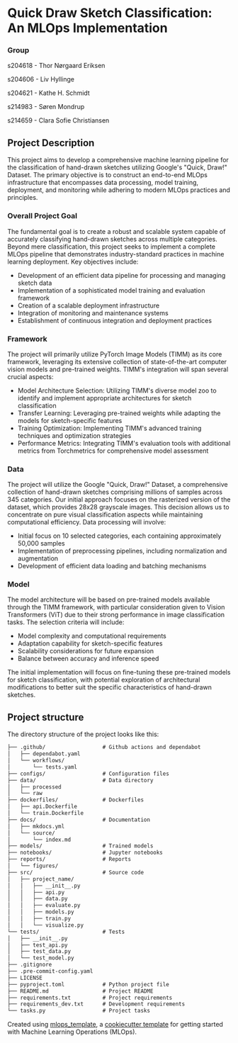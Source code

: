 # Quick Draw Sketch Classification: An MLOps Implementation
### Group
s204618 - Thor Nørgaard Eriksen

s204606 - Liv Hyllinge

s204621 - Kathe H. Schmidt 

s214983 - Søren Mondrup

s214659 - Clara Sofie Christiansen

## Project Description
This project aims to develop a comprehensive machine learning pipeline for the classification of hand-drawn sketches utilizing Google's "Quick, Draw!" Dataset. The primary objective is to construct an end-to-end MLOps infrastructure that encompasses data processing, model training, deployment, and monitoring while adhering to modern MLOps practices and principles.

### Overall Project Goal
The fundamental goal is to create a robust and scalable system capable of accurately classifying hand-drawn sketches across multiple categories. Beyond mere classification, this project seeks to implement a complete MLOps pipeline that demonstrates industry-standard practices in machine learning deployment. Key objectives include:

* Development of an efficient data pipeline for processing and managing sketch data
* Implementation of a sophisticated model training and evaluation framework
* Creation of a scalable deployment infrastructure
* Integration of monitoring and maintenance systems
* Establishment of continuous integration and deployment practices


### Framework
The project will primarily utilize PyTorch Image Models (TIMM) as its core framework, leveraging its extensive collection of state-of-the-art computer vision models and pre-trained weights. TIMM's integration will span several crucial aspects:

* Model Architecture Selection: Utilizing TIMM's diverse model zoo to identify and implement appropriate architectures for sketch classification
* Transfer Learning: Leveraging pre-trained weights while adapting the models for sketch-specific features
* Training Optimization: Implementing TIMM's advanced training techniques and optimization strategies
* Performance Metrics: Integrating TIMM's evaluation tools with additional metrics from Torchmetrics for comprehensive model assessment

### Data
The project will utilize the Google "Quick, Draw!" Dataset, a comprehensive collection of hand-drawn sketches comprising millions of samples across 345 categories. Our initial approach focuses on the rasterized version of the dataset, which provides 28x28 grayscale images. This decision allows us to concentrate on pure visual classification aspects while maintaining computational efficiency.
Data processing will involve:

* Initial focus on 10 selected categories, each containing approximately 50,000 samples
* Implementation of preprocessing pipelines, including normalization and augmentation
* Development of efficient data loading and batching mechanisms


### Model
The model architecture will be based on pre-trained models available through the TIMM framework, with particular consideration given to Vision Transformers (ViT) due to their strong performance in image classification tasks. The selection criteria will include:

* Model complexity and computational requirements
* Adaptation capability for sketch-specific features
* Scalability considerations for future expansion
* Balance between accuracy and inference speed

The initial implementation will focus on fine-tuning these pre-trained models for sketch classification, with potential exploration of architectural modifications to better suit the specific characteristics of hand-drawn sketches.


















## Project structure

The directory structure of the project looks like this:
```txt
├── .github/                  # Github actions and dependabot
│   ├── dependabot.yaml
│   └── workflows/
│       └── tests.yaml
├── configs/                  # Configuration files
├── data/                     # Data directory
│   ├── processed
│   └── raw
├── dockerfiles/              # Dockerfiles
│   ├── api.Dockerfile
│   └── train.Dockerfile
├── docs/                     # Documentation
│   ├── mkdocs.yml
│   └── source/
│       └── index.md
├── models/                   # Trained models
├── notebooks/                # Jupyter notebooks
├── reports/                  # Reports
│   └── figures/
├── src/                      # Source code
│   ├── project_name/
│   │   ├── __init__.py
│   │   ├── api.py
│   │   ├── data.py
│   │   ├── evaluate.py
│   │   ├── models.py
│   │   ├── train.py
│   │   └── visualize.py
└── tests/                    # Tests
│   ├── __init__.py
│   ├── test_api.py
│   ├── test_data.py
│   └── test_model.py
├── .gitignore
├── .pre-commit-config.yaml
├── LICENSE
├── pyproject.toml            # Python project file
├── README.md                 # Project README
├── requirements.txt          # Project requirements
├── requirements_dev.txt      # Development requirements
└── tasks.py                  # Project tasks
```


Created using [mlops_template](https://github.com/SkafteNicki/mlops_template),
a [cookiecutter template](https://github.com/cookiecutter/cookiecutter) for getting
started with Machine Learning Operations (MLOps).
